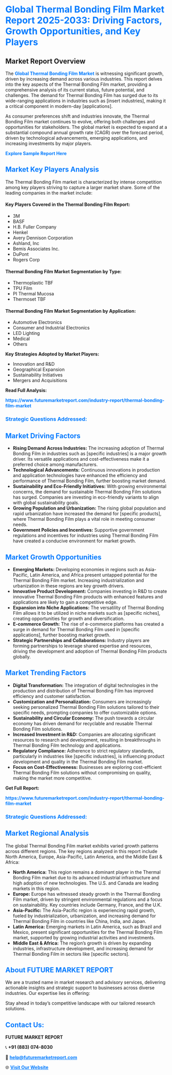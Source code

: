 <h1 style="color: #007BFF;">Global Thermal Bonding Film Market Report 2025-2033: Driving Factors, Growth Opportunities, and Key Players</h1>

<section id="overview">
<h2>Market Report Overview</h2>
<p>The <a href="https://www.futuremarketreport.com/industry-report/thermal-bonding-film-market" style="color: #007BFF; text-decoration: none;"><strong>Global Thermal Bonding Film Market</strong></a> is witnessing significant growth, driven by increasing demand across various industries. This report delves into the key aspects of the Thermal Bonding Film market, providing a comprehensive analysis of its current status, future potential, and challenges. The demand for Thermal Bonding Film has surged due to its wide-ranging applications in industries such as [insert industries], making it a critical component in modern-day [applications].</p>
<p>As consumer preferences shift and industries innovate, the Thermal Bonding Film market continues to evolve, offering both challenges and opportunities for stakeholders. The global market is expected to expand at a substantial compound annual growth rate (CAGR) over the forecast period, driven by technological advancements, emerging applications, and increasing investments by major players.</p>
</section>

<section id="overview">
<p><a href="https://www.futuremarketreport.com/request-sample/reportId=58078" style="color: #007BFF; text-decoration: none;"><strong>Explore Sample Report Here</strong></a></p>
</section>

<section id="key-players">
<h2 style="color: #007BFF;">Market Key Players Analysis</h2>
<p>The Thermal Bonding Film market is characterized by intense competition among key players striving to capture a larger market share. Some of the leading companies in the market include:</p>
<h4>Key Players Covered in the Thermal Bonding Film Report:</h4>
<ul><li>3M</li><li>BASF</li><li>H.B. Fuller Company</li><li>Henkel</li><li>Avery Dennison Corporation</li><li>Ashland, Inc</li><li>Bemis Associates Inc.</li><li>DuPont</li><li>Rogers Corp</li></ul>
<h4>Thermal Bonding Film Market Segmentation by Type:</h4>
<ul><li>Thermoplastic TBF</li><li>TPU Film</li><li>PI Thermal Mucosa</li><li>Thermoset TBF</li></ul>

<h4>Thermal Bonding Film Market Segmentation by Application:</h4>
<ul><li>Automotive Electronics</li><li>Consumer and Industrial Electronics</li><li>LED Lighting</li><li>Medical</li><li>Others</li></ul>
<p><strong>Key Strategies Adopted by Market Players:</strong></p>
<ul>
<li>Innovation and R&D</li>
<li>Geographical Expansion</li>
<li>Sustainability Initiatives</li>
<li>Mergers and Acquisitions</li>
</ul>
</section>

<section>
<p><strong>Read Full Analysis: </strong></p><a href="https://www.futuremarketreport.com/industry-report/thermal-bonding-film-market" style="color: #007BFF; text-decoration: none;"><strong>https://www.futuremarketreport.com/industry-report/thermal-bonding-film-market</strong></a>
<h3 style="color: #007BFF;">Strategic Questions Addressed:</h3>
</section>

<section id="driving-factors">
<h2 style="color: #007BFF;">Market Driving Factors</h2>
<ul>
<li><strong>Rising Demand Across Industries:</strong> The increasing adoption of Thermal Bonding Film in industries such as [specific industries] is a major growth driver. Its versatile applications and cost-effectiveness make it a preferred choice among manufacturers.</li>
<li><strong>Technological Advancements:</strong> Continuous innovations in production and application technologies have enhanced the efficiency and performance of Thermal Bonding Film, further boosting market demand.</li>
<li><strong>Sustainability and Eco-Friendly Initiatives:</strong> With growing environmental concerns, the demand for sustainable Thermal Bonding Film solutions has surged. Companies are investing in eco-friendly variants to align with global sustainability goals.</li>
<li><strong>Growing Population and Urbanization:</strong> The rising global population and rapid urbanization have increased the demand for [specific products], where Thermal Bonding Film plays a vital role in meeting consumer needs.</li>
<li><strong>Government Policies and Incentives:</strong> Supportive government regulations and incentives for industries using Thermal Bonding Film have created a conducive environment for market growth.</li>
</ul>
</section>

<section id="growth-opportunities">
<h2 style="color: #007BFF;">Market Growth Opportunities</h2>
<ul>
<li><strong>Emerging Markets:</strong> Developing economies in regions such as Asia-Pacific, Latin America, and Africa present untapped potential for the Thermal Bonding Film market. Increasing industrialization and urbanization in these regions are key growth drivers.</li>
<li><strong>Innovative Product Development:</strong> Companies investing in R&D to create innovative Thermal Bonding Film products with enhanced features and applications are likely to gain a competitive edge.</li>
<li><strong>Expansion into Niche Applications:</strong> The versatility of Thermal Bonding Film allows it to be utilized in niche markets such as [specific niches], creating opportunities for growth and diversification.</li>
<li><strong>E-commerce Growth:</strong> The rise of e-commerce platforms has created a surge in demand for Thermal Bonding Film used in [specific applications], further boosting market growth.</li>
<li><strong>Strategic Partnerships and Collaborations:</strong> Industry players are forming partnerships to leverage shared expertise and resources, driving the development and adoption of Thermal Bonding Film products globally.</li>
</ul>
</section>

<section id="trending-factors">
<h2 style="color: #007BFF;">Market Trending Factors</h2>
<ul>
<li><strong>Digital Transformation:</strong> The integration of digital technologies in the production and distribution of Thermal Bonding Film has improved efficiency and customer satisfaction.</li>
<li><strong>Customization and Personalization:</strong> Consumers are increasingly seeking personalized Thermal Bonding Film solutions tailored to their specific needs, prompting companies to offer customizable options.</li>
<li><strong>Sustainability and Circular Economy:</strong> The push towards a circular economy has driven demand for recyclable and reusable Thermal Bonding Film solutions.</li>
<li><strong>Increased Investment in R&D:</strong> Companies are allocating significant resources to research and development, resulting in breakthroughs in Thermal Bonding Film technology and applications.</li>
<li><strong>Regulatory Compliance:</strong> Adherence to strict regulatory standards, particularly in industries like [specific industries], is influencing product development and quality in the Thermal Bonding Film market.</li>
<li><strong>Focus on Cost-Effectiveness:</strong> Businesses are exploring cost-efficient Thermal Bonding Film solutions without compromising on quality, making the market more competitive.</li>
</ul>
</section>

<section>
<p><strong>Get Full Report: </strong></p><a href="https://www.futuremarketreport.com/industry-report/thermal-bonding-film-market" style="color: #007BFF; text-decoration: none;"><strong>https://www.futuremarketreport.com/industry-report/thermal-bonding-film-market</strong></a>
<h3 style="color: #007BFF;">Strategic Questions Addressed:</h3>
</section>


<section id="regional-analysis">
<h2 style="color: #007BFF;">Market Regional Analysis</h2>
<p>The global Thermal Bonding Film market exhibits varied growth patterns across different regions. The key regions analyzed in this report include North America, Europe, Asia-Pacific, Latin America, and the Middle East & Africa:</p>
<ul>
<li><strong>North America:</strong> This region remains a dominant player in the Thermal Bonding Film market due to its advanced industrial infrastructure and high adoption of new technologies. The U.S. and Canada are leading markets in this region.</li>
<li><strong>Europe:</strong> Europe has witnessed steady growth in the Thermal Bonding Film market, driven by stringent environmental regulations and a focus on sustainability. Key countries include Germany, France, and the U.K.</li>
<li><strong>Asia-Pacific:</strong> The Asia-Pacific region is experiencing rapid growth, fueled by industrialization, urbanization, and increasing demand for Thermal Bonding Film in countries like China, India, and Japan.</li>
<li><strong>Latin America:</strong> Emerging markets in Latin America, such as Brazil and Mexico, present significant opportunities for the Thermal Bonding Film market, supported by growing industrial activities and investments.</li>
<li><strong>Middle East & Africa:</strong> The region’s growth is driven by expanding industries, infrastructure development, and increasing demand for Thermal Bonding Film in sectors like [specific sectors].</li>
</ul>
</section>

<footer>
<h2 style="color: #007BFF;">About FUTURE MARKET REPORT</h2>
<p>We are a trusted name in market research and advisory services, delivering actionable insights and strategic support to businesses across diverse industries. Our expertise lies in offering:</p>

<p>Stay ahead in today’s competitive landscape with our tailored research solutions.</p>

<h2 style="color: #007BFF;">Contact Us:</h2>
<p><strong>FUTURE MARKET REPORT</strong></p>
<p>📞 <strong>+91 (883) 074-8030</strong></p>
<p>📧 <strong><a href="mailto:help@futuremarketreport.com" style="color: #007BFF;">help@futuremarketreport.com</a></strong></p>
<p>🌐 <strong><a href="https://www.futuremarketreport.com/" style="color: #007BFF;">Visit Our Website</a></strong></p>
</footer>
